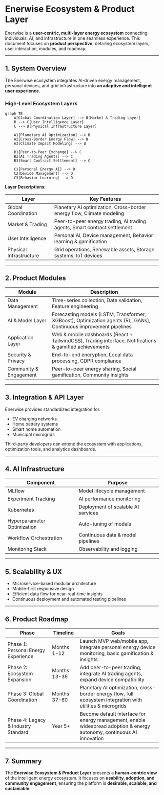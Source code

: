 
# Enerwise Ecosystem & Product Layer

Enerwise is a **user-centric, multi-layer energy ecosystem** connecting individuals, AI, and infrastructure in one seamless experience. This document focuses on **product perspective**, detailing ecosystem layers, user interaction, modules, and roadmap.

---

## 1. System Overview

The Enerwise ecosystem integrates AI-driven energy management, personal devices, and grid infrastructure into **an adaptive and intelligent user experience**.

### High-Level Ecosystem Layers

```mermaid
graph TB
    A[Global Coordination Layer] --> B[Market & Trading Layer]
    B --> C[User Intelligence Layer]
    C --> D[Physical Infrastructure Layer]
    
    A1[Planetary AI Optimization] --> B
    A2[Cross-Border Energy Flow] --> B
    A3[Climate Impact Modeling] --> B
    
    B1[Peer-to-Peer Exchange] --> C
    B2[AI Trading Agents] --> C
    B3[Smart Contract Settlement] --> C
    
    C1[Personal Energy AI] --> D
    C2[Device Management] --> D
    C3[Behavior Learning] --> D
```

**Layer Descriptions:**

| Layer                   | Key Features                                                              |
| ----------------------- | ------------------------------------------------------------------------- |
| Global Coordination     | Planetary AI optimization, Cross-border energy flow, Climate modeling     |
| Market & Trading        | Peer-to-peer energy trading, AI trading agents, Smart contract settlement |
| User Intelligence       | Personal AI, Device management, Behavior learning & gamification          |
| Physical Infrastructure | Grid operations, Renewable assets, Storage systems, IoT devices           |

---

## 2. Product Modules

| Module                 | Description                                                                                                       |
| ---------------------- | ----------------------------------------------------------------------------------------------------------------- |
| Data Management        | Time-series collection, Data validation, Feature engineering                                                      |
| AI & Model Layer       | Forecasting models (LSTM, Transformer, XGBoost), Optimization agents (RL, GANs), Continuous improvement pipelines |
| Application Layer      | Web & mobile dashboards (React + TailwindCSS), Trading interface, Notifications & gamified achievements           |
| Security & Privacy     | End-to-end encryption, Local data processing, GDPR compliance                                                     |
| Community & Engagement | Peer-to-peer energy sharing, Social gamification, Community insights                                              |

---

## 3. Integration & API Layer

Enerwise provides standardized integration for:

* EV charging networks
* Home battery systems
* Smart home automation
* Municipal microgrids

Third-party developers can extend the ecosystem with applications, optimization tools, and analytics dashboards.

---

## 4. AI Infrastructure

| Component                   | Purpose                            |
| --------------------------- | ---------------------------------- |
| MLflow                      | Model lifecycle management         |
| Experiment Tracking         | AI performance monitoring          |
| Kubernetes                  | Deployment of scalable AI services |
| Hyperparameter Optimization | Auto-tuning of models              |
| Workflow Orchestration      | Continuous data & model pipelines  |
| Monitoring Stack            | Observability and logging          |

---

## 5. Scalability & UX

* Microservice-based modular architecture
* Mobile-first responsive design
* Efficient data flow for near-real-time insights
* Continuous deployment and automated testing pipelines

---

## 6. Product Roadmap

| Phase                               | Timeline     | Goals                                                                                                                  |
| ----------------------------------- | ------------ | ---------------------------------------------------------------------------------------------------------------------- |
| Phase 1: Personal Energy Experience | Months 1-12  | Launch MVP web/mobile app, integrate personal energy device monitoring, basic gamification & insights                  |
| Phase 2: Ecosystem Expansion        | Months 13-36 | Add peer-to-peer trading, integrate AI trading agents, expand device compatibility                                     |
| Phase 3: Global Coordination        | Months 37-60 | Planetary AI optimization, cross-border energy flow, full ecosystem integration with utilities & microgrids            |
| Phase 4: Legacy & Industry Standard | Year 5+      | Become default interface for energy management, enable widespread adoption & energy autonomy, continuous AI innovation |

---

## 7. Summary

The **Enerwise Ecosystem & Product Layer** presents a **human-centric view** of the intelligent energy ecosystem. It focuses on **usability, adoption, and community engagement**, ensuring the platform is **desirable, scalable, and sustainable**.

